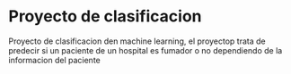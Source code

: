 # Proyecto de clasificacion
 Proyecto de clasificacion den machine learning, el proyectop trata de predecir si un paciente de un hospital es fumador o no dependiendo de la informacion del paciente
